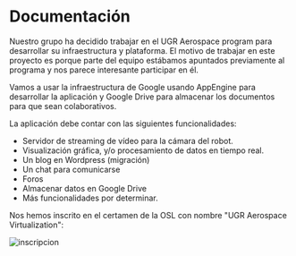 Documentación
============

Nuestro grupo ha decidido trabajar en el UGR Aerospace program para desarrollar su infraestructura y plataforma. El motivo de trabajar en este proyecto es porque parte del equipo estábamos apuntados previamente al programa y nos parece interesante participar en él.

Vamos a usar la infraestructura de Google usando AppEngine para desarrollar la aplicación y Google Drive para almacenar los documentos para que sean colaborativos.

La aplicación debe contar con las siguientes funcionalidades:

* Servidor de streaming de vídeo para la cámara del robot.
* Visualización gráfica, y/o procesamiento de datos en tiempo real.
* Un blog en Wordpress (migración)
* Un chat para comunicarse
* Foros
* Almacenar datos en Google Drive
* Más funcionalidades por determinar.

Nos hemos inscrito en el certamen de la OSL con nombre "UGR Aerospace Virtualization":

![inscripcion](http://i.imgur.com/fVNpRkx.png)